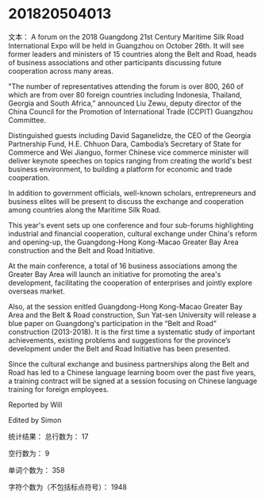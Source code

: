 # 201820504013

文本：
A forum on the 2018 Guangdong 21st Century Maritime Silk Road International Expo will be held in Guangzhou on October 26th. It will see former leaders and ministers of 15 countries along the Belt and Road, heads of business associations and other participants discussing future cooperation across many areas.

"The number of representatives attending the forum is over 800, 260 of which are from over 80 foreign countries including Indonesia, Thailand, Georgia and South Africa,” announced Liu Zewu, deputy director of the China Council for the Promotion of International Trade (CCPIT) Guangzhou Committee.    

Distinguished guests including David Saganelidze, the CEO of the Georgia Partnership Fund, H.E. Chhuon Dara, Cambodia’s Secretary of State for Commerce and Wei Jianguo, former Chinese vice commerce minister will deliver keynote speeches on topics ranging from creating the world's best business environment, to building a platform for economic and trade cooperation.

In addition to government officials, well-known scholars, entrepreneurs and business elites will be present to discuss the exchange and cooperation among countries along the Maritime Silk Road.

This year's event sets up one conference and four sub-forums highlighting industrial and financial cooperation, cultural exchange under China's reform and opening-up, the Guangdong-Hong Kong-Macao Greater Bay Area construction and the Belt and Road Initiative.

At the main conference, a total of 16 business associations among the Greater Bay Area will launch an initiative for promoting the area's development, facilitating the cooperation of enterprises and jointly explore overseas market.

Also, at the session enitled Guangdong-Hong Kong-Macao Greater Bay Area and the Belt & Road construction, Sun Yat-sen University will release a blue paper on Guangdong's participation in the “Belt and Road” construction (2013-2018). It is the first time a systematic study of important achievements, existing problems and suggestions for the province’s development under the Belt and Road Initiative has been presented.

Since the cultural exchange and business partnerships along the Belt and Road has led to a Chinese language learning boom over the past five years, a training contract will be signed at a session focusing on Chinese language training for foreign employees.

Reported by Will

Edited by Simon


统计结果：
总行数为：
    17

空行数为：
     9

单词个数为：
   358

字符个数为（不包括标点符号）：
        1948
